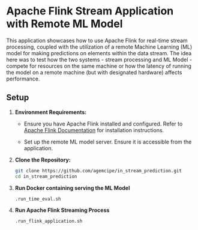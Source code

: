 # Apache Flink Stream Application with Remote ML Model
This application showcases how to use Apache Flink for real-time stream processing, coupled with the utilization of a remote Machine Learning (ML) model for making predictions on elements within the data stream.
The idea here was to test how the two systems - stream processing and ML Model - compete for resources on the same machine or how the latency of running the model on a remote machine (but with designated hardware) affects performance.  

## Setup

1. **Environment Requirements:**
   - Ensure you have Apache Flink installed and configured. Refer to [Apache Flink Documentation](https://ci.apache.org/projects/flink/flink-docs-release-1.14/) for installation instructions.

   - Set up the remote ML model server. Ensure it is accessible from the application.

2. **Clone the Repository:**
   ```bash
   git clone https://github.com/agemcipe/in_stream_prediction.git
   cd in_stream_prediction
   ```
3. **Run Docker containing serving the ML Model**
   ```bash
   .run_time_eval.sh
   ```
4. **Run Apache Flink Streaming Process**
   ```bash
   .run_flink_application.sh
   ```  
